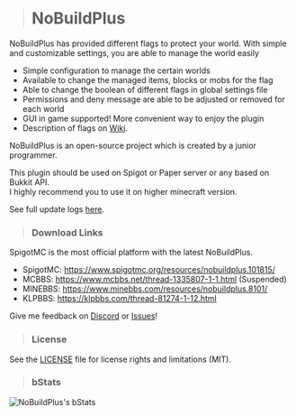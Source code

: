 > # NoBuildPlus
NoBuildPlus has provided different flags to protect your world. With simple and customizable settings,
you are able to manage the world easily
- Simple configuration to manage the certain worlds
- Available to change the managed items, blocks or mobs for the flag
- Able to change the boolean of different flags in global settings file
- Permissions and deny message are able to be adjusted or removed for each world
- GUI in game supported! More convenient way to enjoy the plugin
- Description of flags on [Wiki](https://github.com/Ez4p1xEL/NoBuildPlus/wiki).

NoBuildPlus is an open-source project which is created by a junior programmer.  
  
This plugin should be used on Spigot or Paper server or any based on Bukkit API.  
I highly recommend you to use it on higher minecraft version.

See full update logs [here](https://github.com/Ez4p1xEL/NoBuildPlus/wiki/Update-logs).

> ### Download Links
SpigotMC is the most official platform with the latest NoBuildPlus.
- SpigotMC: https://www.spigotmc.org/resources/nobuildplus.101815/
- MCBBS: https://www.mcbbs.net/thread-1335807-1-1.html (Suspended)
- MINEBBS: https://www.minebbs.com/resources/nobuildplus.8101/
- KLPBBS: https://klpbbs.com/thread-81274-1-12.html

Give me feedback on [Discord](https://discord.gg/UJNAGjuyhS) or [Issues](https://github.com/Ez4p1xEL/NoBuildPlus/issues)!

> ### License
See the [LICENSE](https://github.com/Ez4p1xEL/NoBuildPlus/blob/master/LICENSE) file for license rights and limitations (MIT).

> ### bStats
![NoBuildPlus's bStats](https://bstats.org/signatures/bukkit/nobuildplus.svg)





